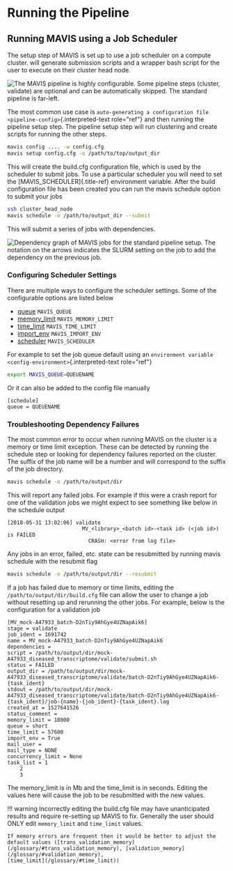 # Running the Pipeline

## Running MAVIS using a Job Scheduler

The setup step of MAVIS is set up to use a job scheduler on a
compute cluster. will generate submission scripts and a wrapper bash
script for the user to execute on their cluster head node.

![The MAVIS pipeline is highly configurable. Some pipeline steps
(cluster, validate) are optional and can be automatically skipped. The
standard pipeline is
far-left.](/images/pipeline_options.svg)

The most common use case is
`auto-generating a configuration file <pipeline-config>`{.interpreted-text
role="ref"} and then running the pipeline setup step. The pipeline setup
step will run clustering and create scripts for running the other steps.

```bash
mavis config .... -w config.cfg
mavis setup config.cfg -o /path/to/top/output_dir
```

This will create the build.cfg configuration file, which is used by the
scheduler to submit jobs. To use a particular scheduler you will need to
set the [MAVIS\_SCHEDULER]{.title-ref} environment variable. After the
build configuration file has been created you can run the mavis schedule
option to submit your jobs

```bash
ssh cluster_head_node
mavis schedule -o /path/to/output_dir --submit
```

This will submit a series of jobs with dependencies.

![Dependency graph of MAVIS jobs for the standard pipeline setup. The
notation on the arrows indicates the SLURM setting on the job to add the
dependency on the previous
job.](/images/pipeline_dependency_graph.svg)

### Configuring Scheduler Settings

There are multiple ways to configure the scheduler settings. Some of the
configurable options are listed below

-   [queue](/glossary/#queue) `MAVIS_QUEUE`
-   [memory_limit](/glossary/#memory_limit) `MAVIS_MEMORY_LIMIT`
-   [time_limit](/glossary/#time_limit) `MAVIS_TIME_LIMIT`
-   [import_env](/glossary/#import_env) `MAVIS_IMPORT_ENV`
-   [scheduler](/glossary/#scheduler) `MAVIS_SCHEDULER`

For example to set the job queue default using an
`environment variable <config-environment>`{.interpreted-text
role="ref"}

```bash
export MAVIS_QUEUE=QUEUENAME
```

Or it can also be added to the config file manually

    [schedule]
    queue = QUEUENAME

### Troubleshooting Dependency Failures

The most common error to occur when running MAVIS on the cluster is a
memory or time limit exception. These can be detected by running the
schedule step or looking for dependency failures reported on the
cluster. The suffix of the job name will be a number and will correspond
to the suffix of the job directory.

```bash
mavis schedule -o /path/to/output/dir
```

This will report any failed jobs. For example if this were a crash
report for one of the validation jobs we might expect to see something
like below in the schedule output

    [2018-05-31 13:02:06] validate
                            MV_<library>_<batch id>-<task id> (<job id>) is FAILED
                              CRASH: <error from log file>

Any jobs in an error, failed, etc. state can be resubmitted by running
mavis schedule with the resubmit flag

```bash
mavis schedule -o /path/to/output/dir --resubmit
```

If a job has failed due to memory or time limits, editing the
`/path/to/output/dir/build.cfg` file can allow the user to change a job
without resetting up and rerunning the other jobs. For example, below is
the configuration for a validation job

    [MV_mock-A47933_batch-D2nTiy9AhGye4UZNapAik6]
    stage = validate
    job_ident = 1691742
    name = MV_mock-A47933_batch-D2nTiy9AhGye4UZNapAik6
    dependencies =
    script = /path/to/output/dir/mock-A47933_diseased_transcriptome/validate/submit.sh
    status = FAILED
    output_dir = /path/to/output/dir/mock-A47933_diseased_transcriptome/validate/batch-D2nTiy9AhGye4UZNapAik6-{task_ident}
    stdout = /path/to/output/dir/mock-A47933_diseased_transcriptome/validate/batch-D2nTiy9AhGye4UZNapAik6-{task_ident}/job-{name}-{job_ident}-{task_ident}.log
    created_at = 1527641526
    status_comment =
    memory_limit = 18000
    queue = short
    time_limit = 57600
    import_env = True
    mail_user =
    mail_type = NONE
    concurrency_limit = None
    task_list = 1
        2
        3

The memory\_limit is in Mb and the time\_limit is in seconds. Editing
the values here will cause the job to be resubmitted with the new
values.

!!! warning
    Incorrectly editing the build.cfg file may have unanticipated results
    and require re-setting up MAVIS to fix. Generally the user should ONLY
    edit `memory_limit` and `time_limit` values.

    If memory errors are frequent then it would be better to adjust the
    default values ([trans_validation_memory](/glossary/#trans_validation_memory), [validation_memory](/glossary/#validation_memory),
    [time_limit](/glossary/#time_limit))
